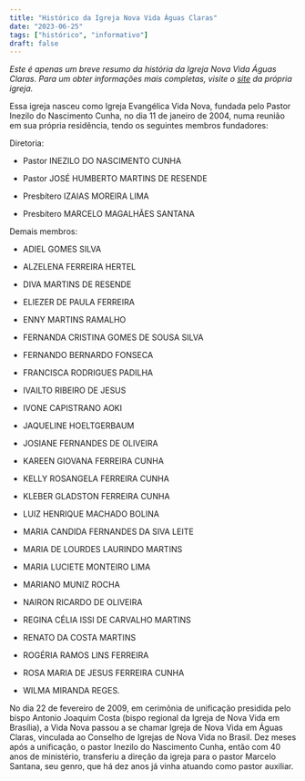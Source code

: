 ```yaml
---
title: "Histórico da Igreja Nova Vida Águas Claras"
date: "2023-06-25"
tags: ["histórico", "informativo"]
draft: false
---
```


*Este é apenas um breve resumo da história da Igreja Nova Vida Águas Claras. Para um obter informações mais completas, visite o [site](https://www.inovavida.com.br/nossa-historia) da própria igreja.*

Essa igreja nasceu como Igreja Evangélica Vida Nova, fundada pelo Pastor Inezilo do Nascimento Cunha, no dia 11 de janeiro de 2004, numa reunião em sua própria residência, tendo os seguintes membros fundadores:

Diretoria:

- Pastor INEZILO DO NASCIMENTO CUNHA

- Pastor JOSÉ HUMBERTO MARTINS DE RESENDE

- Presbítero IZAIAS MOREIRA LIMA

- Presbítero MARCELO MAGALHÃES SANTANA

Demais membros:

- ADIEL GOMES SILVA

- ALZELENA FERREIRA HERTEL

- DIVA MARTINS DE RESENDE

- ELIEZER DE PAULA FERREIRA

- ENNY MARTINS RAMALHO

- FERNANDA CRISTINA GOMES DE SOUSA SILVA

- FERNANDO BERNARDO FONSECA

- FRANCISCA RODRIGUES PADILHA

- IVAILTO RIBEIRO DE JESUS

- IVONE CAPISTRANO AOKI

- JAQUELINE HOELTGERBAUM

- JOSIANE FERNANDES DE OLIVEIRA

- KAREEN GIOVANA FERREIRA CUNHA

- KELLY ROSANGELA FERREIRA CUNHA

- KLEBER GLADSTON FERREIRA CUNHA

- LUIZ HENRIQUE MACHADO BOLINA

- MARIA CANDIDA FERNANDES DA SIVA LEITE

- MARIA DE LOURDES LAURINDO MARTINS

- MARIA LUCIETE MONTEIRO LIMA

- MARIANO MUNIZ ROCHA

- NAIRON RICARDO DE OLIVEIRA

- REGINA CÉLIA ISSI DE CARVALHO MARTINS

- RENATO DA COSTA MARTINS

- ROGÉRIA RAMOS LINS FERREIRA

- ROSA MARIA DE JESUS FERREIRA CUNHA

- WILMA MIRANDA REGES.

No dia 22 de fevereiro de 2009, em cerimônia de unificação presidida pelo bispo Antonio Joaquim Costa (bispo regional da Igreja de Nova Vida em Brasília), a Vida Nova passou a se chamar Igreja de Nova Vida em Águas Claras, vinculada ao Conselho de Igrejas de Nova Vida no Brasil. Dez meses após a unificação, o pastor Inezilo do Nascimento Cunha, então com 40 anos de ministério, transferiu a direção da igreja para o pastor Marcelo Santana, seu genro, que há dez anos já vinha atuando como pastor  auxiliar. 